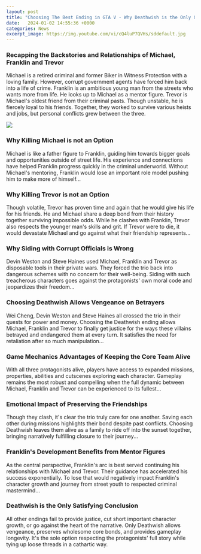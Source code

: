 ```yaml
---
layout: post
title: "Choosing The Best Ending in GTA V - Why Deathwish is the Only Option"
date:   2024-01-02 14:55:36 +0000
categories: News
excerpt_image: https://img.youtube.com/vi/cQ4luP7QVHs/sddefault.jpg
---
```

### Recapping the Backstories and Relationships of Michael, Franklin and Trevor

Michael is a retired criminal and former Biker in Witness Protection with a loving family. However, corrupt government agents have forced him back into a life of crime. Franklin is an ambitious young man from the streets who wants more from life. He looks up to Michael as a mentor figure. Trevor is Michael's oldest friend from their criminal pasts. Though unstable, he is fiercely loyal to his friends. Together, they worked to survive various heists and jobs, but personal conflicts grew between the three. 


![](https://img.youtube.com/vi/cQ4luP7QVHs/sddefault.jpg)
### Why Killing Michael is not an Option

Michael is like a father figure to Franklin, guiding him towards bigger goals and opportunities outside of street life. His experience and connections have helped Franklin progress quickly in the criminal underworld. Without Michael's mentoring, Franklin would lose an important role model pushing him to make more of himself...

### Why Killing Trevor is not an Option  

Though volatile, Trevor has proven time and again that he would give his life for his friends. He and Michael share a deep bond from their history together surviving impossible odds. While he clashes with Franklin, Trevor also respects the younger man's skills and grit. If Trevor were to die, it would devastate Michael and go against what their friendship represents...

### Why Siding with Corrupt Officials is Wrong

Devin Weston and Steve Haines used Michael, Franklin and Trevor as disposable tools in their private wars. They forced the trio back into dangerous schemes with no concern for their well-being. Siding with such treacherous characters goes against the protagonists' own moral code and jeopardizes their freedom...

### Choosing Deathwish Allows Vengeance on Betrayers 

Wei Cheng, Devin Weston and Steve Haines all crossed the trio in their quests for power and money. Choosing the Deathwish ending allows Michael, Franklin and Trevor to finally get justice for the ways these villains betrayed and endangered them at every turn. It satisfies the need for retaliation after so much manipulation...

### Game Mechanics Advantages of Keeping the Core Team Alive

With all three protagonists alive, players have access to expanded missions, properties, abilities and cutscenes exploring each character. Gameplay remains the most robust and compelling when the full dynamic between Michael, Franklin and Trevor can be experienced to its fullest...  

### Emotional Impact of Preserving the Friendships

Though they clash, it's clear the trio truly care for one another. Saving each other during missions highlights their bond despite past conflicts. Choosing Deathwish leaves them alive as a family to ride off into the sunset together, bringing narratively fulfilling closure to their journey...

### Franklin's Development Benefits from Mentor Figures

As the central perspective, Franklin's arc is best served continuing his relationships with Michael and Trevor. Their guidance has accelerated his success exponentially. To lose that would negatively impact Franklin's character growth and journey from street youth to respected criminal mastermind...

### Deathwish is the Only Satisfying Conclusion

All other endings fail to provide justice, cut short important character growth, or go against the heart of the narrative. Only Deathwish allows vengeance, preserves wholesome core bonds, and provides gameplay longevity. It's the sole option respecting the protagonists' full story while tying up loose threads in a cathartic way.
